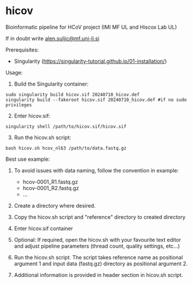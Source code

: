 # hicov
Bioinformatic pipeline for HCoV project (IMI MF UL and Hiscox Lab UL)

If in doubt write alen.suljic@mf.uni-lj.si

Prerequisites:
- Singularity (https://singularity-tutorial.github.io/01-installation/)

Usage:
1. Build the Singularity container:
```
sudo singularity build hicov.sif 20240710_hicov.def
singularity build --fakeroot hicov.sif 20240710_hicov.def #if no sudo privileges
```
2. Enter hicov.sif:
```
singularity shell /path/to/hicov.sif/hicov.sif
```
     
3. Run the hicov.sh script:
```
bash hicov.sh hcov_nl63 /path/to/data.fastq.gz
```


Best use example:
1. To avoid issues with data naming, follow the convention in example:
   - hcov-0001_R1.fastq.gz
   - hcov-0001_R2.fastq.gz
   - ...
  
2. Create a directory where desired.
3. Copy the hicov.sh script and "reference" directory to created directory
4. Enter hicov.sif container
5. Optional: If required, open the hicov.sh with your favourite text editor and adjust pipeline parameters (thread count, quality settings, etc...)
6. Run the hicov.sh script. The script takes reference name as positional argument 1 and input data (fastq.gz) directory as positional argument 2.
7. Additional information is provided in header section in hicov.sh script.
   

